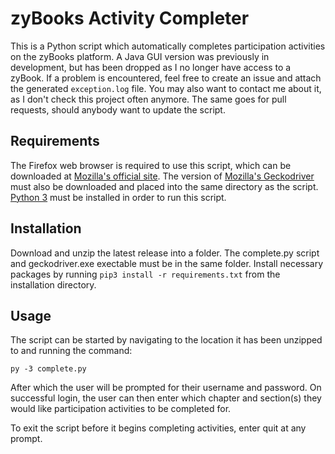 # zyBooks Activity Completer
This is a Python script which automatically completes participation activities on the zyBooks platform. A Java GUI version was previously in development, but has been dropped as I no longer have access to a zyBook. If a problem is encountered, feel free to create an issue and attach the generated `exception.log` file. You may also want to contact me about it, as I don't check this project often anymore. The same goes for pull requests, should anybody want to update the script.

## Requirements
The Firefox web browser is required to use this script, which can be downloaded at [Mozilla's official site](https://www.mozilla.org/en-US/firefox/new/). The version of [Mozilla's Geckodriver](https://github.com/mozilla/geckodriver/releases) must also be downloaded and placed into the same directory as the script. [Python 3](https://www.python.org/downloads/) must be installed in order to run this script.

## Installation
Download and unzip the latest release into a folder. The complete.py script and geckodriver.exe exectable must be in the same folder. Install necessary packages by running `pip3 install -r requirements.txt` from the installation directory.

## Usage
The script can be started by navigating to the location it has been unzipped to and running the command:
```
py -3 complete.py
```
After which the user will be prompted for their username and password.
On successful login, the user can then enter which chapter and section(s) they would like participation activities to be completed for.

To exit the script before it begins completing activities, enter quit at any prompt.
